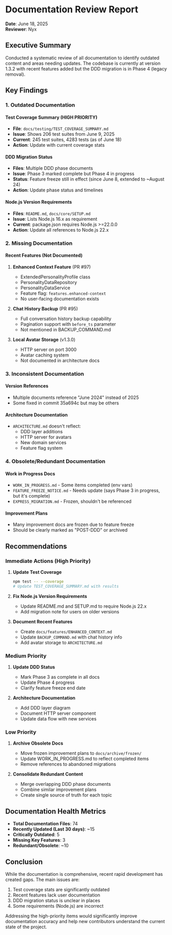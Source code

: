 # Documentation Review Report
**Date**: June 18, 2025  
**Reviewer**: Nyx

## Executive Summary

Conducted a systematic review of all documentation to identify outdated content and areas needing updates. The codebase is currently at version 1.3.2 with recent features added but the DDD migration is in Phase 4 (legacy removal).

## Key Findings

### 1. Outdated Documentation

#### Test Coverage Summary (HIGH PRIORITY)
- **File**: `docs/testing/TEST_COVERAGE_SUMMARY.md`
- **Issue**: Shows 206 test suites from June 9, 2025
- **Current**: 245 test suites, 4283 tests (as of June 18)
- **Action**: Update with current coverage stats

#### DDD Migration Status
- **Files**: Multiple DDD phase documents
- **Issue**: Phase 3 marked complete but Phase 4 in progress
- **Status**: Feature freeze still in effect (since June 8, extended to ~August 24)
- **Action**: Update phase status and timelines

#### Node.js Version Requirements
- **Files**: `README.md`, `docs/core/SETUP.md`
- **Issue**: Lists Node.js 16.x as requirement
- **Current**: package.json requires Node.js >=22.0.0
- **Action**: Update all references to Node.js 22.x

### 2. Missing Documentation

#### Recent Features (Not Documented)
1. **Enhanced Context Feature** (PR #97)
   - ExtendedPersonalityProfile class
   - PersonalityDataRepository
   - PersonalityDataService
   - Feature flag: `features.enhanced-context`
   - No user-facing documentation exists

2. **Chat History Backup** (PR #95)
   - Full conversation history backup capability
   - Pagination support with `before_ts` parameter
   - Not mentioned in BACKUP_COMMAND.md

3. **Local Avatar Storage** (v1.3.0)
   - HTTP server on port 3000
   - Avatar caching system
   - Not documented in architecture docs

### 3. Inconsistent Documentation

#### Version References
- Multiple documents reference "June 2024" instead of 2025
- Some fixed in commit 35a694c but may be others

#### Architecture Documentation
- `ARCHITECTURE.md` doesn't reflect:
  - DDD layer additions
  - HTTP server for avatars
  - New domain services
  - Feature flag system

### 4. Obsolete/Redundant Documentation

#### Work in Progress Docs
- `WORK_IN_PROGRESS.md` - Some items completed (env vars)
- `FEATURE_FREEZE_NOTICE.md` - Needs update (says Phase 3 in progress, but it's complete)
- `EXPRESS_MIGRATION.md` - Frozen, shouldn't be referenced

#### Improvement Plans
- Many improvement docs are frozen due to feature freeze
- Should be clearly marked as "POST-DDD" or archived

## Recommendations

### Immediate Actions (High Priority)

1. **Update Test Coverage**
   ```bash
   npm test -- --coverage
   # Update TEST_COVERAGE_SUMMARY.md with results
   ```

2. **Fix Node.js Version Requirements**
   - Update README.md and SETUP.md to require Node.js 22.x
   - Add migration note for users on older versions

3. **Document Recent Features**
   - Create `docs/features/ENHANCED_CONTEXT.md`
   - Update `BACKUP_COMMAND.md` with chat history info
   - Add avatar storage to `ARCHITECTURE.md`

### Medium Priority

1. **Update DDD Status**
   - Mark Phase 3 as complete in all docs
   - Update Phase 4 progress
   - Clarify feature freeze end date

2. **Architecture Documentation**
   - Add DDD layer diagram
   - Document HTTP server component
   - Update data flow with new services

### Low Priority

1. **Archive Obsolete Docs**
   - Move frozen improvement plans to `docs/archive/frozen/`
   - Update WORK_IN_PROGRESS.md to reflect completed items
   - Remove references to abandoned migrations

2. **Consolidate Redundant Content**
   - Merge overlapping DDD phase documents
   - Combine similar improvement plans
   - Create single source of truth for each topic

## Documentation Health Metrics

- **Total Documentation Files**: 74
- **Recently Updated (Last 30 days)**: ~15
- **Critically Outdated**: 5
- **Missing Key Features**: 3
- **Redundant/Obsolete**: ~10

## Conclusion

While the documentation is comprehensive, recent rapid development has created gaps. The main issues are:
1. Test coverage stats are significantly outdated
2. Recent features lack user documentation
3. DDD migration status is unclear in places
4. Some requirements (Node.js) are incorrect

Addressing the high-priority items would significantly improve documentation accuracy and help new contributors understand the current state of the project.